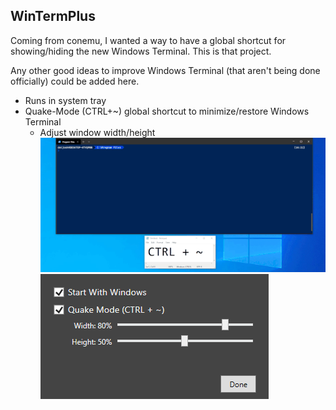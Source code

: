 ## WinTermPlus

Coming from conemu, I wanted a way to have a global shortcut for showing/hiding the new Windows Terminal.  This is that project.

Any other good ideas to improve Windows Terminal (that aren't being done officially) could be added here.

* Runs in system tray
* Quake-Mode (CTRL+~) global shortcut to minimize/restore Windows Terminal
	* Adjust window width/height
![Animated Example](AnimatedExample1.gif)
![Settings Screenshot](Screenshot1.png)
